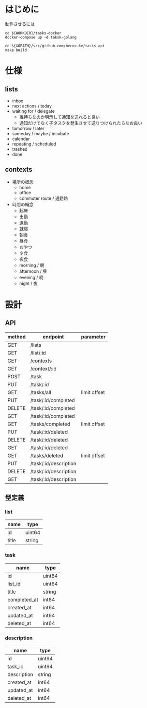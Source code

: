 # はじめに

動作させるには

```
cd ${WORKDIR}/tasks-docker
docker-compose up -d taksk-golang

cd ${GOPATH}/src/github.com/becosuke/tasks-api
make build
```

# 仕様

## lists

- inbox
- next actions / today
- waiting for / delegate
  - 誰待ちなのか明示して通知を送れると良い
  - 通知だけでなく子タスクを発生させて送りつけられたらなお良い
- tomorrow / later
- someday / maybe / incubate
- calendar
- repeating / scheduled
- trashed
- done

## contexts

- 場所の概念
  - home
  - office
  - commuter route / 通勤路
- 時間の概念
  - 起床
  - 出勤
  - 退勤
  - 就寝
  - 朝食
  - 昼食
  - おやつ
  - 夕食
  - 夜食
  - morning / 朝
  - afternoon / 昼
  - evening / 晩
  - night / 夜

# 設計

## API

| method | endpoint | parameter |
|---|---|---|
| GET | /lists | |
| GET | /list/:id | |
| GET | /contexts | |
| GET | /context/:id | |
| POST | /task | |
| PUT | /task/:id | |
| GET | /tasks/all | limit offset |
| PUT | /task/:id/completed | |
| DELETE | /task/:id/completed | |
| GET | /task/:id/completed | |
| GET | /tasks/completed | limit offset |
| PUT | /task/:id/deleted | |
| DELETE | /task/:id/deleted | |
| GET | /task/:id/deleted | |
| GET | /tasks/deleted | limit offset |
| PUT | /task/:id/description | |
| DELETE | /task/:id/description | |
| GET | /task/:id/description | |

## 型定義

### list

| name | type |
| --- | --- |
| id | uint64 |
| title | string |

### task

| name | type |
| --- | --- |
| id | uint64 |
| list_id | uint64 |
| title | string |
| completed_at | int64 |
| created_at | int64 |
| updated_at | int64 |
| deleted_at | int64 |

### description

| name | type |
| --- | --- |
| id | uint64 |
| task_id | uint64 |
| description | string |
| created_at | int64 |
| updated_at | int64 |
| deleted_at | int64 |
